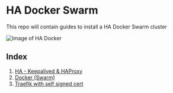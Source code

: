 # HA Docker Swarm

This repo will contain guides to install a HA Docker Swarm cluster

![Image of HA Docker](../images/web_server_ha.png)

## Index

1. [HA - Keepalived & HAProxy](./docs/HA.md)
2. [Docker (Swarm)](./docs/swarm.md)
3. [Traefik with self signed cert](./docs/traefik.md)
